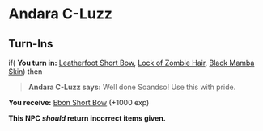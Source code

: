 # Andara C-Luzz
## Turn-Ins





if( **You turn in:** [Leatherfoot Short Bow](/item/19582), [Lock of Zombie Hair](/item/19583), [Black Mamba Skin](/item/16166)) then


>**Andara C-Luzz says:** Well done Soandso!  Use this with pride.


 **You receive:**  [Ebon Short Bow](/item/19611) (+1000 exp)

**This NPC *should* return incorrect items given.**





